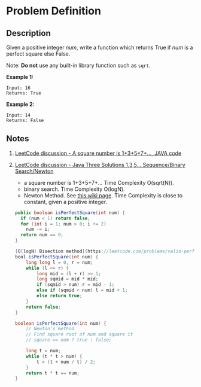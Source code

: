 # Problem Definition

## Description

Given a positive integer *num*, write a function which returns True if *num* is a perfect square else False.

Note: **Do not** use any built-in library function such as `sqrt`.

**Example 1:**

```plaintext
Input: 16
Returns: True
```

**Example 2:**

```plaintext
Input: 14
Returns: False
```

## Notes

1. [LeetCode discussion - A square number is 1+3+5+7+..., JAVA code](https://leetcode.com/problems/valid-perfect-square/discuss/83874/A-square-number-is-1+3+5+7+...-JAVA-code)
1. [LeetCode discussion - Java Three Solutions 1,3,5,.. Sequence/Binary Search/Newton](https://leetcode.com/problems/valid-perfect-square/discuss/83902/Java-Three-Solutions-135..-SequenceBinary-SearchNewton)

    * a square number is 1+3+5+7+... Time Complexity O(sqrt(N)).
    * binary search. Time Complexity O(logN).
    * Newton Method. See [this wiki page](https://en.wikipedia.org/wiki/Newton%27s_method). Time Complexity is close to constant, given a positive integer.

    ```java
    public boolean isPerfectSquare(int num) {
      if (num < 1) return false;
      for (int i = 1; num > 0; i += 2)
        num -= i;
      return num == 0;
    }

    [O(logN) Bisection method](https://leetcode.com/problems/valid-perfect-square/discuss/83888/O(logN)-Bisection-method)
    bool isPerfectSquare(int num) {
        long long l = 0, r = num;
        while (l <= r) {
            long mid = (l + r) >> 1;
            long sqmid = mid * mid;
            if (sqmid > num) r = mid - 1;
            else if (sqmid < num) l = mid + 1;
            else return true;
        }
        return false;
    }

    boolean isPerfectSquare(int num) {
        // Newton's method.
        // Find square root of num and square it
        // square == num ? true : false;

        long t = num;
        while (t * t > num) {
            t = (t + num / t) / 2;
        }
        return t * t == num;
    }
    ```